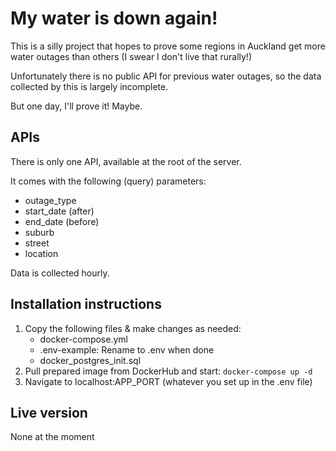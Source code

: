 # My water is down again!

This is a silly project that hopes to prove some regions in Auckland get more water outages than others (I swear I don't live that rurally!)

Unfortunately there is no public API for previous water outages, so the data collected by this is largely incomplete.

But one day, I'll prove it! Maybe.

## APIs

There is only one API, available at the root of the server.

It comes with the following (query) parameters:
- outage_type
- start_date (after)
- end_date (before)
- suburb
- street
- location

Data is collected hourly.

## Installation instructions

1. Copy the following files & make changes as needed:
    - docker-compose.yml
    - .env-example: Rename to .env when done
    - docker_postgres_init.sql
2. Pull prepared image from DockerHub and start: ```docker-compose up -d```
3. Navigate to localhost:APP_PORT (whatever you set up in the .env file)

## Live version

None at the moment
